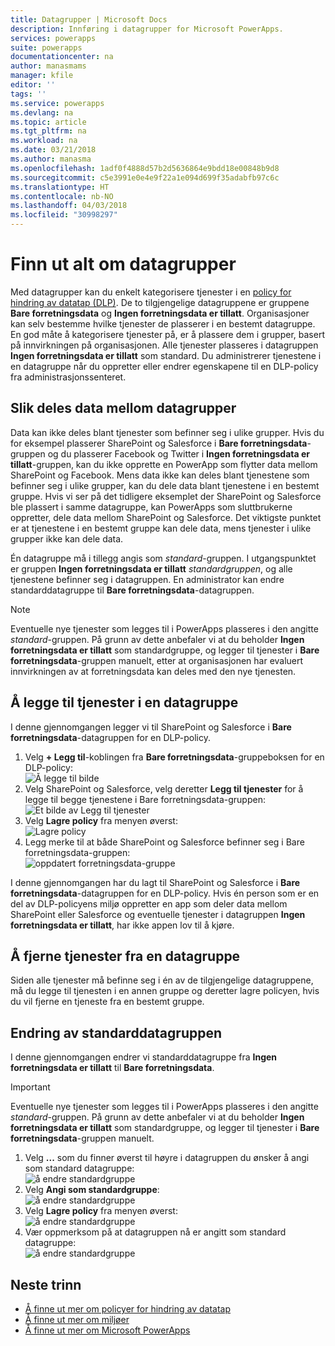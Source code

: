```yaml
---
title: Datagrupper | Microsoft Docs
description: Innføring i datagrupper for Microsoft PowerApps.
services: powerapps
suite: powerapps
documentationcenter: na
author: manasmams
manager: kfile
editor: ''
tags: ''
ms.service: powerapps
ms.devlang: na
ms.topic: article
ms.tgt_pltfrm: na
ms.workload: na
ms.date: 03/21/2018
ms.author: manasma
ms.openlocfilehash: 1adf0f4888d57b2d5636864e9bdd18e00848b9d8
ms.sourcegitcommit: c5e3991e0e4e9f22a1e094d699f35adabfb97c6c
ms.translationtype: HT
ms.contentlocale: nb-NO
ms.lasthandoff: 04/03/2018
ms.locfileid: "30998297"
---
```

# <a name="learn-all-about-data-groups"></a>Finn ut alt om datagrupper
Med datagrupper kan du enkelt kategorisere tjenester i en [policy for hindring av datatap (DLP)](prevent-data-loss.md). De to tilgjengelige datagruppene er gruppene **Bare forretningsdata** og **Ingen forretningsdata er tillatt**. Organisasjoner kan selv bestemme hvilke tjenester de plasserer i en bestemt datagruppe. En god måte å kategorisere tjenester på, er å plassere dem i grupper, basert på innvirkningen på organisasjonen. Alle tjenester plasseres i datagruppen **Ingen forretningsdata er tillatt** som standard. Du administrerer tjenestene i en datagruppe når du oppretter eller endrer egenskapene til en DLP-policy fra administrasjonssenteret.

## <a name="how-data-is-shared-between-data-groups"></a>Slik deles data mellom datagrupper
Data kan ikke deles blant tjenester som befinner seg i ulike grupper. Hvis du for eksempel plasserer SharePoint og Salesforce i **Bare forretningsdata**-gruppen og du plasserer Facebook og Twitter i **Ingen forretningsdata er tillatt**-gruppen, kan du ikke opprette en PowerApp som flytter data mellom SharePoint og Facebook. Mens data ikke kan deles blant tjenestene som befinner seg i ulike grupper, kan du dele data blant tjenestene i en bestemt gruppe. Hvis vi ser på det tidligere eksemplet der SharePoint og Salesforce ble plassert i samme datagruppe, kan PowerApps som sluttbrukerne oppretter, dele data mellom SharePoint og Salesforce. Det viktigste punktet er at tjenestene i en bestemt gruppe kan dele data, mens tjenester i ulike grupper ikke kan dele data.

Én datagruppe må i tillegg angis som *standard*-gruppen. I utgangspunktet er gruppen **Ingen forretningsdata er tillatt** *standardgruppen*, og alle tjenestene befinner seg i datagruppen. En administrator kan endre standarddatagruppe til **Bare forretningsdata**-datagruppen. 

> [!NOTE]
> Eventuelle nye tjenester som legges til i PowerApps plasseres i den angitte *standard*-gruppen. På grunn av dette anbefaler vi at du beholder **Ingen forretningsdata er tillatt** som standardgruppe, og legger til tjenester i **Bare forretningsdata**-gruppen manuelt, etter at organisasjonen har evaluert innvirkningen av at forretningsdata kan deles med den nye tjenesten.

## <a name="add-services-to-a-data-group"></a>Å legge til tjenester i en datagruppe
I denne gjennomgangen legger vi til SharePoint og Salesforce i **Bare forretningsdata**-datagruppen for en DLP-policy.

1. Velg **+ Legg til**-koblingen fra **Bare forretningsdata**-gruppeboksen for en DLP-policy:    
   ![Å legge til bilde](./media/introduction-to-data-groups/add-to-data-group-1.png)  
2. Velg SharePoint og Salesforce, velg deretter **Legg til tjenester** for å legge til begge tjenestene i Bare forretningsdata-gruppen:    
   ![Et bilde av Legg til tjenester](./media/introduction-to-data-groups/add-to-data-group-2.png)  
3. Velg **Lagre policy** fra menyen øverst:  
   ![Lagre policy](./media/introduction-to-data-groups/add-to-data-group-4.png)
4. Legg merke til at både SharePoint og Salesforce befinner seg i Bare forretningsdata-gruppen:  
   ![oppdatert forretningsdata-gruppe](./media/introduction-to-data-groups/add-to-data-group-3.png)   

I denne gjennomgangen har du lagt til SharePoint og Salesforce i **Bare forretningsdata**-datagruppen for en DLP-policy. Hvis én person som er en del av DLP-policyens miljø oppretter en app som deler data mellom SharePoint eller Salesforce og eventuelle tjenester i datagruppen **Ingen forretningsdata er tillatt**, har ikke appen lov til å kjøre.

## <a name="remove-services-from-a-data-group"></a>Å fjerne tjenester fra en datagruppe
Siden alle tjenester må befinne seg i én av de tilgjengelige datagruppene, må du legge til tjenesten i en annen gruppe og deretter lagre policyen, hvis du vil fjerne en tjeneste fra en bestemt gruppe.  

## <a name="change-the-default-data-group"></a>Endring av standarddatagruppen
I denne gjennomgangen endrer vi standarddatagruppe fra **Ingen forretningsdata er tillatt** til **Bare forretningsdata**.  

> [!IMPORTANT]
> Eventuelle nye tjenester som legges til i PowerApps plasseres i den angitte *standard*-gruppen. På grunn av dette anbefaler vi at du beholder **Ingen forretningsdata er tillatt** som standardgruppe, og legger til tjenester i **Bare forretningsdata**-gruppen manuelt.

1. Velg **...** som du finner øverst til høyre i datagruppen du ønsker å angi som standard datagruppe:    
   ![å endre standardgruppe](./media/introduction-to-data-groups/default-data-group-0.png)  
2. Velg **Angi som standardgruppe**:  
   ![å endre standardgruppe](./media/introduction-to-data-groups/default-data-group-1.png)   
3. Velg **Lagre policy** fra menyen øverst:  
   ![å endre standardgruppe](./media/introduction-to-data-groups/add-to-data-group-4.png)
4. Vær oppmerksom på at datagruppen nå er angitt som standard datagruppe:  
   ![å endre standardgruppe](./media/introduction-to-data-groups/default-data-group-2.png)   

## <a name="next-steps"></a>Neste trinn
* [Å finne ut mer om policyer for hindring av datatap](prevent-data-loss.md)
* [Å finne ut mer om miljøer](environments-overview.md)
* [Å finne ut mer om Microsoft PowerApps](../maker/canvas-apps/getting-started.md)
